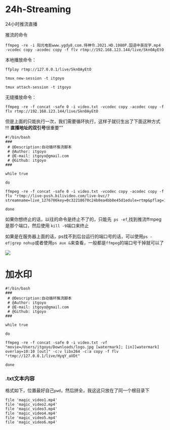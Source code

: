 # 24h-Streaming
24小时推流直播

推流的命令
```
ffmpeg -re -i 阳光电影www.ygdy8.com.侍神令.2021.HD.1080P.国语中英双字.mp4 -vcodec copy -acodec copy -f flv rtmp://192.168.123.144/live/Skn0AyEtO
```

本地播放命令：
```
ffplay rtmp://127.0.0.1/live/Skn0AyEtO
```
```
tmux new-session -t itgoyo

tmux attach-session -t itgoyo
```

无缝播放命令：
```
ffmpeg -re -f concat -safe 0 -i video.txt -vcodec copy -acodec copy -f flv rtmp://192.168.123.144/live/Skn0AyEtO
```

但是上面的只能执行一次，我们需要循环执行，这样子就衍生出了下面这种方式
!!! **直播地址的双引号**很重要""

```
#!/bin/bash
###
 # @Description:自动循环推流脚本
 # @Author: itgoyo
 # @E-mail: itgoyo@gmail.com
 # @Github: itgoyo
###

while true

do

ffmpeg -re -f concat -safe 0 -i video.txt -vcodec copy -acodec copy -f flv "rtmp://live-push.bilivideo.com/live-bvc/?streamname=live_1276706key=0c32218670c24b8ea4bb8e45d1edule=rtmp&pflag=1"

done
```

如果你想终止的话，以往的命令是终止不了的，只能先` ps -ef`,找到推流ffmpeg是那个端口，然后使用
`kill -9`端口来终止

如果是在服务器上面的话，ps找不到后台运行的端口号的话，可以使用`ps -ef|grep nohup`或者使用`ps aux &`来查看，一般都是`ffmpeg`的端口号干掉就可以了


![](https://cdn.jsdelivr.net/gh/itgoyo/PicGoRes@master/img/20210520225112.png)

# 加水印

```
#!/bin/bash
###
 # @Description:自动循环推流脚本
 # @Author: itgoyo
 # @E-mail: itgoyo@gmail.com
 # @Github: itgoyo
###

while true

do

ffmpeg -re -f concat -safe 0 -i video.txt -vf "movie=/Users/itgoyo/Downloads/logo.jpg [watermark]; [in][watermark] overlay=10:10 [out]" -c:v libx264 -c:a copy -f flv "rtmp://127.0.0.1/live/HyqY_aVDt"

done
```

### .txt文本内容

格式如下，位置最好自己`pwd`，然后拼全，我这这只放在了同一个根目录下

```
file 'magic_video1.mp4'
file 'magic_video2.mp4'
file 'magic_video3.mp4'
file 'magic_video4.mp4'
file 'magic_video5.mp4'
file 'magic_video6.mp4'
```
